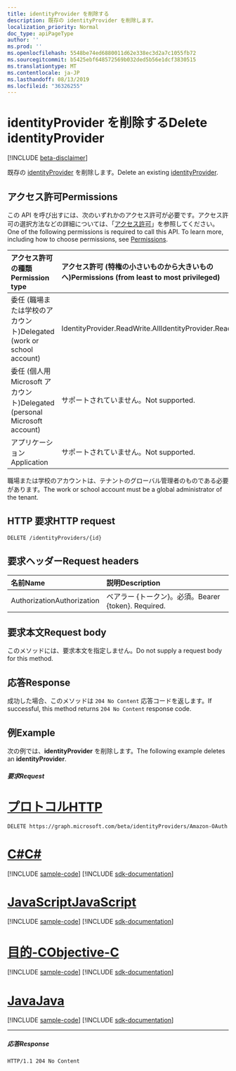```yaml
---
title: identityProvider を削除する
description: 既存の identityProvider を削除します。
localization_priority: Normal
doc_type: apiPageType
author: ''
ms.prod: ''
ms.openlocfilehash: 5548be74ed6880011d62e338ec3d2a7c1055fb72
ms.sourcegitcommit: b5425ebf648572569b032ded5b56e1dcf3830515
ms.translationtype: MT
ms.contentlocale: ja-JP
ms.lasthandoff: 08/13/2019
ms.locfileid: "36326255"
---
```

# <a name="delete-identityprovider"></a><span data-ttu-id="9d3fd-103">identityProvider を削除する</span><span class="sxs-lookup"><span data-stu-id="9d3fd-103">Delete identityProvider</span></span>

[!INCLUDE [beta-disclaimer](../../includes/beta-disclaimer.md)]

<span data-ttu-id="9d3fd-104">既存の [identityProvider](../resources/identityprovider.md) を削除します。</span><span class="sxs-lookup"><span data-stu-id="9d3fd-104">Delete an existing [identityProvider](../resources/identityprovider.md).</span></span>

## <a name="permissions"></a><span data-ttu-id="9d3fd-105">アクセス許可</span><span class="sxs-lookup"><span data-stu-id="9d3fd-105">Permissions</span></span>

<span data-ttu-id="9d3fd-p101">この API を呼び出すには、次のいずれかのアクセス許可が必要です。アクセス許可の選択方法などの詳細については、「[アクセス許可](/graph/permissions-reference)」を参照してください。</span><span class="sxs-lookup"><span data-stu-id="9d3fd-p101">One of the following permissions is required to call this API. To learn more, including how to choose permissions, see [Permissions](/graph/permissions-reference).</span></span>

|<span data-ttu-id="9d3fd-108">アクセス許可の種類</span><span class="sxs-lookup"><span data-stu-id="9d3fd-108">Permission type</span></span>      | <span data-ttu-id="9d3fd-109">アクセス許可 (特権の小さいものから大きいものへ)</span><span class="sxs-lookup"><span data-stu-id="9d3fd-109">Permissions (from least to most privileged)</span></span>              |
|:--------------------|:---------------------------------------------------------|
|<span data-ttu-id="9d3fd-110">委任 (職場または学校のアカウント)</span><span class="sxs-lookup"><span data-stu-id="9d3fd-110">Delegated (work or school account)</span></span>|<span data-ttu-id="9d3fd-111">IdentityProvider.ReadWrite.All</span><span class="sxs-lookup"><span data-stu-id="9d3fd-111">IdentityProvider.ReadWrite.All</span></span>|
|<span data-ttu-id="9d3fd-112">委任 (個人用 Microsoft アカウント)</span><span class="sxs-lookup"><span data-stu-id="9d3fd-112">Delegated (personal Microsoft account)</span></span>| <span data-ttu-id="9d3fd-113">サポートされていません。</span><span class="sxs-lookup"><span data-stu-id="9d3fd-113">Not supported.</span></span>|
|<span data-ttu-id="9d3fd-114">アプリケーション</span><span class="sxs-lookup"><span data-stu-id="9d3fd-114">Application</span></span>|<span data-ttu-id="9d3fd-115">サポートされていません。</span><span class="sxs-lookup"><span data-stu-id="9d3fd-115">Not supported.</span></span>|

<span data-ttu-id="9d3fd-116">職場または学校のアカウントは、テナントのグローバル管理者のものである必要があります。</span><span class="sxs-lookup"><span data-stu-id="9d3fd-116">The work or school account must be a global administrator of the tenant.</span></span>

## <a name="http-request"></a><span data-ttu-id="9d3fd-117">HTTP 要求</span><span class="sxs-lookup"><span data-stu-id="9d3fd-117">HTTP request</span></span>

<!-- { "blockType": "ignored" } -->
```http
DELETE /identityProviders/{id}
```

## <a name="request-headers"></a><span data-ttu-id="9d3fd-118">要求ヘッダー</span><span class="sxs-lookup"><span data-stu-id="9d3fd-118">Request headers</span></span>

|<span data-ttu-id="9d3fd-119">名前</span><span class="sxs-lookup"><span data-stu-id="9d3fd-119">Name</span></span>|<span data-ttu-id="9d3fd-120">説明</span><span class="sxs-lookup"><span data-stu-id="9d3fd-120">Description</span></span>|
|:---------------|:----------|
|<span data-ttu-id="9d3fd-121">Authorization</span><span class="sxs-lookup"><span data-stu-id="9d3fd-121">Authorization</span></span>|<span data-ttu-id="9d3fd-p102">ベアラー {トークン}。必須。</span><span class="sxs-lookup"><span data-stu-id="9d3fd-p102">Bearer {token}. Required.</span></span>|

## <a name="request-body"></a><span data-ttu-id="9d3fd-124">要求本文</span><span class="sxs-lookup"><span data-stu-id="9d3fd-124">Request body</span></span>

<span data-ttu-id="9d3fd-125">このメソッドには、要求本文を指定しません。</span><span class="sxs-lookup"><span data-stu-id="9d3fd-125">Do not supply a request body for this method.</span></span>

## <a name="response"></a><span data-ttu-id="9d3fd-126">応答</span><span class="sxs-lookup"><span data-stu-id="9d3fd-126">Response</span></span>

<span data-ttu-id="9d3fd-127">成功した場合、このメソッドは `204 No Content` 応答コードを返します。</span><span class="sxs-lookup"><span data-stu-id="9d3fd-127">If successful, this method returns `204 No Content` response code.</span></span>

## <a name="example"></a><span data-ttu-id="9d3fd-128">例</span><span class="sxs-lookup"><span data-stu-id="9d3fd-128">Example</span></span>

<span data-ttu-id="9d3fd-129">次の例では、**identityProvider** を削除します。</span><span class="sxs-lookup"><span data-stu-id="9d3fd-129">The following example deletes an **identityProvider**.</span></span>

##### <a name="request"></a><span data-ttu-id="9d3fd-130">要求</span><span class="sxs-lookup"><span data-stu-id="9d3fd-130">Request</span></span>


# <a name="httptabhttp"></a>[<span data-ttu-id="9d3fd-131">プロトコル</span><span class="sxs-lookup"><span data-stu-id="9d3fd-131">HTTP</span></span>](#tab/http)
<!-- {
  "blockType": "request",
  "name": "delete_identityprovider"
}-->
```http
DELETE https://graph.microsoft.com/beta/identityProviders/Amazon-OAuth
```
# <a name="ctabcsharp"></a>[<span data-ttu-id="9d3fd-132">C#</span><span class="sxs-lookup"><span data-stu-id="9d3fd-132">C#</span></span>](#tab/csharp)
[!INCLUDE [sample-code](../includes/snippets/csharp/delete-identityprovider-csharp-snippets.md)]
[!INCLUDE [sdk-documentation](../includes/snippets/snippets-sdk-documentation-link.md)]

# <a name="javascripttabjavascript"></a>[<span data-ttu-id="9d3fd-133">JavaScript</span><span class="sxs-lookup"><span data-stu-id="9d3fd-133">JavaScript</span></span>](#tab/javascript)
[!INCLUDE [sample-code](../includes/snippets/javascript/delete-identityprovider-javascript-snippets.md)]
[!INCLUDE [sdk-documentation](../includes/snippets/snippets-sdk-documentation-link.md)]

# <a name="objective-ctabobjc"></a>[<span data-ttu-id="9d3fd-134">目的-C</span><span class="sxs-lookup"><span data-stu-id="9d3fd-134">Objective-C</span></span>](#tab/objc)
[!INCLUDE [sample-code](../includes/snippets/objc/delete-identityprovider-objc-snippets.md)]
[!INCLUDE [sdk-documentation](../includes/snippets/snippets-sdk-documentation-link.md)]

# <a name="javatabjava"></a>[<span data-ttu-id="9d3fd-135">Java</span><span class="sxs-lookup"><span data-stu-id="9d3fd-135">Java</span></span>](#tab/java)
[!INCLUDE [sample-code](../includes/snippets/java/delete-identityprovider-java-snippets.md)]
[!INCLUDE [sdk-documentation](../includes/snippets/snippets-sdk-documentation-link.md)]

---


##### <a name="response"></a><span data-ttu-id="9d3fd-136">応答</span><span class="sxs-lookup"><span data-stu-id="9d3fd-136">Response</span></span>

<!-- {
  "blockType": "response",
  "truncated": true
} -->
```http
HTTP/1.1 204 No Content
```

<!-- uuid: 8fcb5dbc-d5aa-4681-8e31-b001d5168d79
2015-10-25 14:57:30 UTC -->
<!--
{
  "type": "#page.annotation",
  "description": "Delete identityProvider",
  "keywords": "",
  "section": "documentation",
  "tocPath": "",
  "suppressions": [
  ]
}
-->
